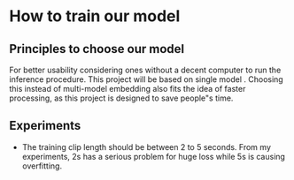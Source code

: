 # How to train our model

## Principles to choose our model

For better usability considering ones without a decent computer to run the inference procedure. This project will be based on single model . Choosing this instead of multi-model embedding also fits the idea of faster processing, as this project is designed to save people"s time.

## Experiments

- The training clip length should be between 2 to 5 seconds. From my experiments, 2s has a serious problem for huge loss while 5s is causing overfitting.
